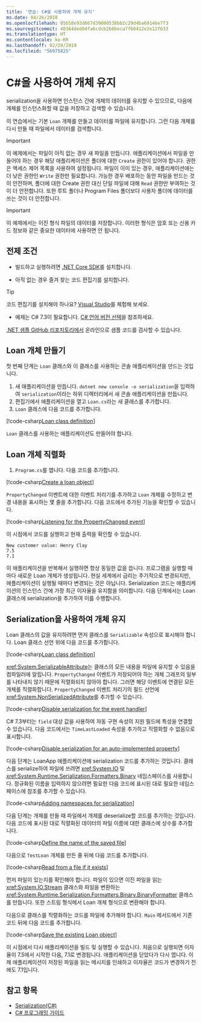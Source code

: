 ```yaml
---
title: '연습: C#을 사용하여 개체 유지'
ms.date: 04/26/2018
ms.openlocfilehash: 85b58e93d667d39800538bb2c29d4ba69146e7f3
ms.sourcegitcommit: 40364ded04fa6cdcb2b6beca7f68412e2e12f633
ms.translationtype: HT
ms.contentlocale: ko-KR
ms.lasthandoff: 02/28/2019
ms.locfileid: "56975825"
---
```

# <a name="walkthrough-persisting-an-object-using-c"></a>C\#을 사용하여 개체 유지

serialization을 사용하면 인스턴스 간에 개체의 데이터를 유지할 수 있으므로, 다음에 개체를 인스턴스화할 때 값을 저장하고 검색할 수 있습니다.

이 연습에서는 기본 `Loan` 개체를 만들고 데이터를 파일에 유지합니다. 그런 다음 개체를 다시 만들 때 파일에서 데이터를 검색합니다.

> [!IMPORTANT]
> 이 예제에서는 파일이 아직 없는 경우 새 파일을 만듭니다. 애플리케이션에서 파일을 만들어야 하는 경우 해당 애플리케이션은 폴더에 대한 `Create` 권한이 있어야 합니다. 권한은 액세스 제어 목록을 사용하여 설정됩니다. 파일이 이미 있는 경우, 애플리케이션에는 더 낮은 권한인 `Write` 권한만 필요합니다. 가능한 경우 배포하는 동안 파일을 만드는 것이 안전하며, 폴더에 대한 Create 권한 대신 단일 파일에 대해 `Read` 권한만 부여하는 것이 더 안전합니다. 또한 루트 폴더나 Program Files 폴더보다 사용자 폴더에 데이터를 쓰는 것이 더 안전합니다.

> [!IMPORTANT]
> 이 예제에서는 이진 형식 파일의 데이터를 저장합니다. 이러한 형식은 암호 또는 신용 카드 정보와 같은 중요한 데이터에 사용하면 안 됩니다.

## <a name="prerequisites"></a>전제 조건

* 빌드하고 실행하려면 [.NET Core SDK](https://www.microsoft.com/net/core)를 설치합니다.

* 아직 없는 경우 즐겨 찾는 코드 편집기를 설치합니다.

> [!TIP]
> 코드 편집기를 설치해야 하나요? [Visual Studio](https://visualstudio.com/downloads)를 체험해 보세요.

* 예제는 C# 7.3이 필요합니다. [C# 언어 버전 선택](../../../language-reference/configure-language-version.md)을 참조하세요. 

[.NET 샘플 GitHub 리포지토리에서](https://github.com/dotnet/samples/tree/master/csharp/serialization) 온라인으로 샘플 코드를 검사할 수 있습니다.

## <a name="creating-the-loan-object"></a>Loan 개체 만들기

첫 번째 단계는 `Loan` 클래스와 이 클래스를 사용하는 콘솔 애플리케이션을 만드는 것입니다.

1. 새 애플리케이션을 만듭니다. `dotnet new console -o serialization`을 입력하여 `serialization`이라는 하위 디렉터리에서 새 콘솔 애플리케이션을 만듭니다.
1. 편집기에서 애플리케이션을 열고 `Loan.cs`라는 새 클래스를 추가합니다.
1. `Loan` 클래스에 다음 코드를 추가합니다.

[!code-csharp[Loan class definition](../../../../../samples/csharp/serialization/Loan.cs#1)]

`Loan` 클래스를 사용하는 애플리케이션도 만들어야 합니다.

## <a name="serialize-the-loan-object"></a>Loan 개체 직렬화

1. `Program.cs`를 엽니다. 다음 코드를 추가합니다.

[!code-csharp[Create a loan object](../../../../../samples/csharp/serialization/Program.cs#1)]

`PropertyChanged` 이벤트에 대한 이벤트 처리기를 추가하고 `Loan` 개체를 수정하고 변경 내용을 표시하는 몇 줄을 추가합니다. 다음 코드에서 추가된 기능을 확인할 수 있습니다.

[!code-csharp[Listening for the PropertyChanged event](../../../../../samples/csharp/serialization/Program.cs#2)]

이 시점에서 코드를 실행하고 현재 출력을 확인할 수 있습니다.

```console
New customer value: Henry Clay
7.5
7.1
```

이 애플리케이션을 반복해서 실행하면 항상 동일한 값을 씁니다. 프로그램을 실행할 때마다 새로운 Loan 개체가 생성됩니다. 현실 세계에서 금리는 주기적으로 변경되지만, 애플리케이션이 실행될 때마다 변경되는 것은 아닙니다. Serialization 코드는 애플리케이션의 인스턴스 간에 가장 최근 이자율을 유지함을 의미합니다. 다음 단계에서는 Loan 클래스에 serialization을 추가하여 이를 수행합니다.

## <a name="using-serialization-to-persist-the-object"></a>Serialization을 사용하여 개체 유지

Loan 클래스의 값을 유지하려면 먼저 클래스를 `Serializable` 속성으로 표시해야 합니다. Loan 클래스 선언 위에 다음 코드를 추가합니다.

[!code-csharp[Loan class definition](../../../../../samples/csharp/serialization/Loan.cs#2)]

<xref:System.SerializableAttribute>는 클래스의 모든 내용을 파일에 유지할 수 있음을 컴파일러에 알립니다. `PropertyChanged` 이벤트가 저장되어야 하는 개체 그래프의 일부를 나타내지 않기 때문에 직렬화되지 않아야 합니다. 그러면 해당 이벤트에 연결된 모든 개체를 직렬화합니다. `PropertyChanged` 이벤트 처리기의 필드 선언에 <xref:System.NonSerializedAttribute>를 추가할 수 있습니다.

[!code-csharp[Disable serialization for the event handler](../../../../../samples/csharp/serialization/Loan.cs#3)]

C# 7.3부터는 `field` 대상 값을 사용하여 자동 구현 속성의 지원 필드에 특성을 연결할 수 있습니다. 다음 코드에서는 `TimeLastLoaded` 속성을 추가하고 직렬화할 수 없음으로 표시합니다.

[!code-csharp[Disable serialization for an auto-implemented property](../../../../../samples/csharp/serialization/Loan.cs#4)]

다음 단계는 LoanApp 애플리케이션에 serialization 코드를 추가하는 것입니다. 클래스를 serialize하여 파일에 쓰려면 <xref:System.IO> 및 <xref:System.Runtime.Serialization.Formatters.Binary> 네임스페이스를 사용합니다. 정규화된 이름을 입력하지 않으려면 필요한 다음 코드에 표시된 대로 필요한 네임스페이스에 참조를 추가할 수 있습니다.

[!code-csharp[Adding namespaces for serialization](../../../../../samples/csharp/serialization/Program.cs#3)]

다음 단계는 개체를 만들 때 파일에서 개체를 deserialize할 코드를 추가하는 것입니다. 다음 코드에 표시된 대로 직렬화된 데이터의 파일 이름에 대한 클래스에 상수를 추가합니다.

[!code-csharp[Define the name of the saved file](../../../../../samples/csharp/serialization/Program.cs#4)]

다음으로 `TestLoan` 개체를 만든 줄 뒤에 다음 코드를 추가합니다.

[!code-csharp[Read from a file if it exists](../../../../../samples/csharp/serialization/Program.cs#5)]

먼저 파일이 있는지를 확인해야 합니다. 파일이 있으면 이진 파일을 읽는 <xref:System.IO.Stream> 클래스와 파일을 변환하는 <xref:System.Runtime.Serialization.Formatters.Binary.BinaryFormatter> 클래스를 만듭니다. 또한 스트림 형식에서 Loan 개체 형식으로 변환해야 합니다.

다음으로 클래스를 직렬화하는 코드를 파일에 추가해야 합니다. `Main` 메서드에서 기존 코드 뒤에 다음 코드를 추가합니다.

[!code-csharp[Save the existing Loan object](../../../../../samples/csharp/serialization/Program.cs#6)]

이 시점에서 다시 애플리케이션을 빌드 및 실행할 수 있습니다. 처음으로 실행되면 이자율이 7.5에서 시작한 다음, 7.1로 변경됩니다. 애플리케이션을 닫았다가 다시 엽니다. 이제 애플리케이션이 저장된 파일을 읽는 메시지를 인쇄하고 이자율은 코드가 변경하기 전에도 7.1입니다.

## <a name="see-also"></a>참고 항목

- [Serialization(C#)](index.md)
- [C# 프로그래밍 가이드](../..//index.md)

